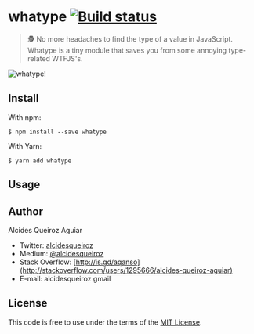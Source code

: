# whatype [![Build status](https://travis-ci.org/alcidesqueiroz/whatype.svg?branch=master)](https://travis-ci.org/alcidesqueiroz/whatype)

> 🕵 No more headaches to find the type of a value in JavaScript. Whatype is a tiny module that saves you from some annoying type-related WTFJS's.

![whatype!](https://gist.githubusercontent.com/alcidesqueiroz/c3d6c6edc559194bc37a2c464a21768d/raw/10b3f54010355c3bedfa3dbe7a1fb30ab0709c11/whatype.png)

## Install

With npm:
```
$ npm install --save whatype
```

With Yarn:

```
$ yarn add whatype
```

## Usage


## Author

Alcides Queiroz Aguiar

- Twitter: [alcidesqueiroz](https://twitter.com/alcidesqueiroz)
- Medium: [@alcidesqueiroz](https://medium.com/@alcidesqueiroz)
- Stack Overflow: [http://is.gd/aqanso](http://stackoverflow.com/users/1295666/alcides-queiroz-aguiar)
- E-mail: alcidesqueiroz <at> gmail

## License

This code is free to use under the terms of the [MIT License](LICENSE.md).
